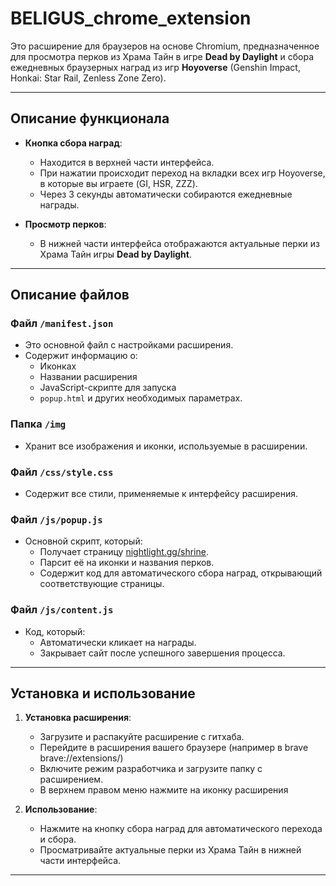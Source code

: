 # BELIGUS_chrome_extension

Это расширение для браузеров на основе Chromium, предназначенное для просмотра перков из Храма Тайн в игре **Dead by Daylight** и сбора ежедневных браузерных наград из игр **Hoyoverse** (Genshin Impact, Honkai: Star Rail, Zenless Zone Zero).

---

## Описание функционала

- **Кнопка сбора наград**:
	- Находится в верхней части интерфейса.
	- При нажатии происходит переход на вкладки всех игр Hoyoverse, в которые вы играете (GI, HSR, ZZZ).
	- Через 3 секунды автоматически собираются ежедневные награды.

- **Просмотр перков**:
	- В нижней части интерфейса отображаются актуальные перки из Храма Тайн игры **Dead by Daylight**.

---

## Описание файлов

### Файл `/manifest.json`

- Это основной файл с настройками расширения.
- Содержит информацию о:
	- Иконках
	- Названии расширения
	- JavaScript-скрипте для запуска
	- `popup.html` и других необходимых параметрах.

### Папка `/img`

- Хранит все изображения и иконки, используемые в расширении.

### Файл `/css/style.css`

- Содержит все стили, применяемые к интерфейсу расширения.

### Файл `/js/popup.js`

- Основной скрипт, который:
	- Получает страницу [nightlight.gg/shrine](https://nightlight.gg/shrine).
	- Парсит её на иконки и названия перков.
	- Содержит код для автоматического сбора наград, открывающий соответствующие страницы.

### Файл `/js/content.js`

- Код, который:
	- Автоматически кликает на награды.
	- Закрывает сайт после успешного завершения процесса.

---

## Установка и использование

1. **Установка расширения**:
	- Загрузите и распакуйте расширение с гитхаба.
    - Перейдите в расширения вашего браузере (например в brave brave://extensions/)
	- Включите режим разработчика и загрузите папку с расширением.
    - В верхнем правом меню нажмите на иконку расширения

2. **Использование**:
	- Нажмите на кнопку сбора наград для автоматического перехода и сбора.
	- Просматривайте актуальные перки из Храма Тайн в нижней части интерфейса.

---
